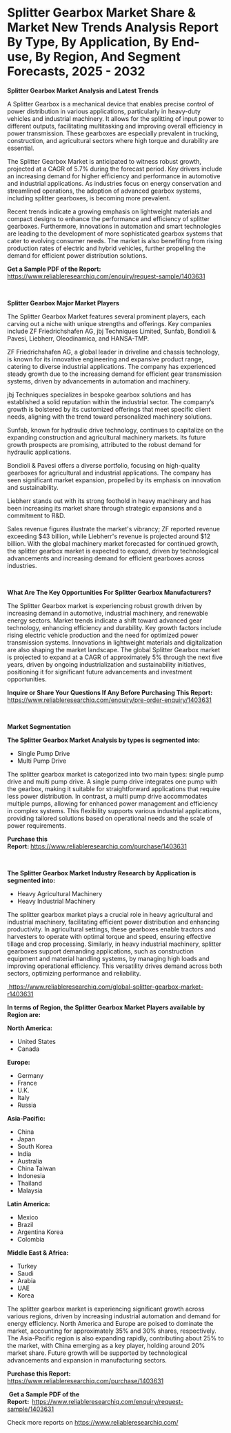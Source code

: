 <p><h1>Splitter Gearbox Market Share & Market New Trends Analysis Report By Type, By Application, By End-use, By Region, And Segment Forecasts, 2025 - 2032</h1></p><p><strong>Splitter Gearbox Market Analysis and Latest Trends</strong></p>
<p><p>A Splitter Gearbox is a mechanical device that enables precise control of power distribution in various applications, particularly in heavy-duty vehicles and industrial machinery. It allows for the splitting of input power to different outputs, facilitating multitasking and improving overall efficiency in power transmission. These gearboxes are especially prevalent in trucking, construction, and agricultural sectors where high torque and durability are essential.</p><p>The Splitter Gearbox Market is anticipated to witness robust growth, projected at a CAGR of 5.7% during the forecast period. Key drivers include an increasing demand for higher efficiency and performance in automotive and industrial applications. As industries focus on energy conservation and streamlined operations, the adoption of advanced gearbox systems, including splitter gearboxes, is becoming more prevalent. </p><p>Recent trends indicate a growing emphasis on lightweight materials and compact designs to enhance the performance and efficiency of splitter gearboxes. Furthermore, innovations in automation and smart technologies are leading to the development of more sophisticated gearbox systems that cater to evolving consumer needs. The market is also benefiting from rising production rates of electric and hybrid vehicles, further propelling the demand for efficient power distribution solutions.</p></p>
<p><strong>Get a Sample PDF of the Report:&nbsp;</strong> <a href="https://www.reliableresearchiq.com/enquiry/request-sample/1403631?utm_campaign=3298&utm_medium=2&utm_source=Github&utm_content=ia&utm_term=28032025&utm_id=splitter-gearbox">https://www.reliableresearchiq.com/enquiry/request-sample/1403631</a></p>
<p>&nbsp;</p>
<p><strong>Splitter Gearbox Major Market Players</strong></p>
<p><p>The Splitter Gearbox Market features several prominent players, each carving out a niche with unique strengths and offerings. Key companies include ZF Friedrichshafen AG, jbj Techniques Limited, Sunfab, Bondioli & Pavesi, Liebherr, Oleodinamica, and HANSA-TMP.</p><p>ZF Friedrichshafen AG, a global leader in driveline and chassis technology, is known for its innovative engineering and expansive product range, catering to diverse industrial applications. The company has experienced steady growth due to the increasing demand for efficient gear transmission systems, driven by advancements in automation and machinery.</p><p>jbj Techniques specializes in bespoke gearbox solutions and has established a solid reputation within the industrial sector. The company’s growth is bolstered by its customized offerings that meet specific client needs, aligning with the trend toward personalized machinery solutions.</p><p>Sunfab, known for hydraulic drive technology, continues to capitalize on the expanding construction and agricultural machinery markets. Its future growth prospects are promising, attributed to the robust demand for hydraulic applications.</p><p>Bondioli & Pavesi offers a diverse portfolio, focusing on high-quality gearboxes for agricultural and industrial applications. The company has seen significant market expansion, propelled by its emphasis on innovation and sustainability.</p><p>Liebherr stands out with its strong foothold in heavy machinery and has been increasing its market share through strategic expansions and a commitment to R&D.</p><p>Sales revenue figures illustrate the market's vibrancy; ZF reported revenue exceeding $43 billion, while Liebherr's revenue is projected around $12 billion. With the global machinery market forecasted for continued growth, the splitter gearbox market is expected to expand, driven by technological advancements and increasing demand for efficient gearboxes across industries.</p></p>
<p>&nbsp;</p>
<p><strong>What Are The Key Opportunities For Splitter Gearbox Manufacturers?</strong></p>
<p><p>The Splitter Gearbox market is experiencing robust growth driven by increasing demand in automotive, industrial machinery, and renewable energy sectors. Market trends indicate a shift toward advanced gear technology, enhancing efficiency and durability. Key growth factors include rising electric vehicle production and the need for optimized power transmission systems. Innovations in lightweight materials and digitalization are also shaping the market landscape. The global Splitter Gearbox market is projected to expand at a CAGR of approximately 5% through the next five years, driven by ongoing industrialization and sustainability initiatives, positioning it for significant future advancements and investment opportunities.</p></p>
<p><strong>Inquire or Share Your Questions If Any Before Purchasing This Report:</strong> <a href="https://www.reliableresearchiq.com/enquiry/pre-order-enquiry/1403631?utm_campaign=3298&utm_medium=2&utm_source=Github&utm_content=ia&utm_term=28032025&utm_id=splitter-gearbox">https://www.reliableresearchiq.com/enquiry/pre-order-enquiry/1403631</a></p>
<p>&nbsp;</p>
<p><strong>Market Segmentation</strong></p>
<p><strong>The Splitter Gearbox Market Analysis by types is segmented into:</strong></p>
<p><ul><li>Single Pump Drive</li><li>Multi Pump Drive</li></ul></p>
<p><p>The splitter gearbox market is categorized into two main types: single pump drive and multi pump drive. A single pump drive integrates one pump with the gearbox, making it suitable for straightforward applications that require less power distribution. In contrast, a multi pump drive accommodates multiple pumps, allowing for enhanced power management and efficiency in complex systems. This flexibility supports various industrial applications, providing tailored solutions based on operational needs and the scale of power requirements.</p></p>
<p><strong>Purchase this Report:&nbsp;</strong><a href="https://www.reliableresearchiq.com/purchase/1403631?utm_campaign=3298&utm_medium=2&utm_source=Github&utm_content=ia&utm_term=28032025&utm_id=splitter-gearbox">https://www.reliableresearchiq.com/purchase/1403631</a></p>
<p>&nbsp;</p>
<p><strong>The Splitter Gearbox Market Industry Research by Application is segmented into:</strong></p>
<p><ul><li>Heavy Agricultural Machinery</li><li>Heavy Industrial Machinery</li></ul></p>
<p><p>The splitter gearbox market plays a crucial role in heavy agricultural and industrial machinery, facilitating efficient power distribution and enhancing productivity. In agricultural settings, these gearboxes enable tractors and harvesters to operate with optimal torque and speed, ensuring effective tillage and crop processing. Similarly, in heavy industrial machinery, splitter gearboxes support demanding applications, such as construction equipment and material handling systems, by managing high loads and improving operational efficiency. This versatility drives demand across both sectors, optimizing performance and reliability.</p></p>
<p><a href="https://www.reliableresearchiq.com/global-splitter-gearbox-market-r1403631?utm_campaign=3298&utm_medium=2&utm_source=Github&utm_content=ia&utm_term=28032025&utm_id=splitter-gearbox">&nbsp;https://www.reliableresearchiq.com/global-splitter-gearbox-market-r1403631</a></p>
<p><strong>In terms of Region, the Splitter Gearbox Market Players available by Region are:</strong></p>
<p>
    <p> <strong> North America: </strong>
        <ul>
            <li>United States</li>
            <li>Canada</li>
        </ul>
        </p> 
    <p> <strong> Europe: </strong>
        <ul>
            <li>Germany</li>
            <li>France</li>
            <li>U.K.</li>
            <li>Italy</li>
            <li>Russia</li>
        </ul>
        </p> 
    <p> <strong> Asia-Pacific: </strong>
        <ul>
            <li>China</li>
            <li>Japan</li>
            <li>South Korea</li>
            <li>India</li>
            <li>Australia</li>
            <li>China Taiwan</li>
            <li>Indonesia</li>
            <li>Thailand</li>
            <li>Malaysia</li>
        </ul>
        </p> 
    <p> <strong> Latin America: </strong>
        <ul>
            <li>Mexico</li>
            <li>Brazil</li>
            <li>Argentina Korea</li>
            <li>Colombia</li>
        </ul>
        </p> 
    <p> <strong> Middle East & Africa: </strong>
        <ul>
            <li>Turkey</li>
            <li>Saudi</li>
            <li>Arabia</li>
            <li>UAE</li>
            <li>Korea</li>
        </ul>
    </p>
    </p>
<p><p>The splitter gearbox market is experiencing significant growth across various regions, driven by increasing industrial automation and demand for energy efficiency. North America and Europe are poised to dominate the market, accounting for approximately 35% and 30% shares, respectively. The Asia-Pacific region is also expanding rapidly, contributing about 25% to the market, with China emerging as a key player, holding around 20% market share. Future growth will be supported by technological advancements and expansion in manufacturing sectors.</p></p>
<p><strong>Purchase this Report: </strong><a href="https://www.reliableresearchiq.com/purchase/1403631?utm_campaign=3298&utm_medium=2&utm_source=Github&utm_content=ia&utm_term=28032025&utm_id=splitter-gearbox">https://www.reliableresearchiq.com/purchase/1403631</a></p>
<p>&nbsp;<strong>Get a Sample PDF of the Report:&nbsp;&nbsp;</strong><a href="https://www.reliableresearchiq.com/enquiry/request-sample/1403631?utm_campaign=3298&utm_medium=2&utm_source=Github&utm_content=ia&utm_term=28032025&utm_id=splitter-gearbox">https://www.reliableresearchiq.com/enquiry/request-sample/1403631</a></p>
<p><strong></strong></p>
<p>Check more reports on <a href="https://www.reliableresearchiq.com/?utm_campaign=3298&utm_medium=2&utm_source=Github&utm_content=ia&utm_term=28032025&utm_id=splitter-gearbox">https://www.reliableresearchiq.com/</a></p>